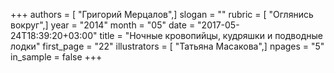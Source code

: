 +++
authors = [ "Григорий Мерцалов",]
slogan = ""
rubric = [ "Оглянись вокруг",]
year = "2014"
month = "05"
date = "2017-05-24T18:39:20+03:00"
title = "Ночные кровопийцы, кудряшки и подводные лодки"
first_page = "22"
illustrators = [ "Татьяна Масакова",]
npages = "5"
in_sample = false
+++
